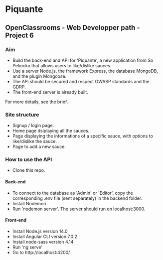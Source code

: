 # Piquante

## OpenClassrooms - Web Developper path - Project 6


### Aim
- Build the back-end and API for 'Piquante', a new application from So Pekocko that allows users to like/dislike sauces.
- Use a server Node.js, the framework Express, the database MongoDB, and the plugin Mongoose. 
- The APi should be secured and respect OWASP standards and the GDRP.
- The front-end server is already built.

For more details, see the brief.


### Site structure

- Signup / login page.
- Home page dsiplaying all the sauces.
- Page displaying the informations of a specific sauce, with options to like/dislike the sauce.
- Page to add a new sauce.

### How to use the API

- Clone this repo.

#### Back-end
- To connect to the database as 'Admin' or 'Editor', copy the corresponding .env file (sent separately) in the backend folder.
- Install Nodemon
- Run 'nodemon server'. The server should run on localhost:3000.

#### Front-end
- Install Node.js version 14.0 
- Install Angular CLI version 7.0.2
- Install node-sass version 4.14
- Run 'ng serve'
- Go to http://localhost:4200/








